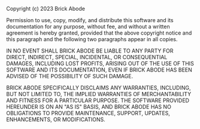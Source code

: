 Copyright (c) 2023 Brick Abode

Permission to use, copy, modify, and distribute this software and
its documentation for any purpose, without fee, and without a written
agreement is hereby granted, provided that the above copyright notice
and this paragraph and the following two paragraphs appear in all copies.

IN NO EVENT SHALL BRICK ABODE BE LIABLE TO ANY PARTY FOR DIRECT, INDIRECT,
SPECIAL, INCIDENTAL, OR CONSEQUENTIAL DAMAGES, INCLUDING LOST PROFITS,
ARISING OUT OF THE USE OF THIS SOFTWARE AND ITS DOCUMENTATION, EVEN IF
BRICK ABODE HAS BEEN ADVISED OF THE POSSIBILITY OF SUCH DAMAGE.

BRICK ABODE SPECIFICALLY DISCLAIMS ANY WARRANTIES, INCLUDING, BUT NOT
LIMITED TO, THE IMPLIED WARRANTIES OF MERCHANTABILITY AND FITNESS FOR
A PARTICULAR PURPOSE. THE SOFTWARE PROVIDED HEREUNDER IS ON AN "AS IS"
BASIS, AND BRICK ABODE HAS NO OBLIGATIONS TO PROVIDE MAINTENANCE, SUPPORT,
UPDATES, ENHANCEMENTS, OR MODIFICATIONS.

